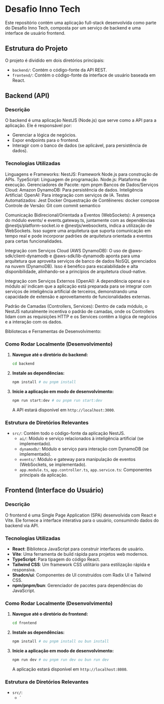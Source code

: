 # Desafio Inno Tech

Este repositório contém uma aplicação full-stack desenvolvida como parte do Desafio Inno Tech, composta por um serviço de backend e uma interface de usuário frontend.

## Estrutura do Projeto

O projeto é dividido em dois diretórios principais:

-   `backend/`: Contém o código-fonte da API REST.
-   `frontend/`: Contém o código-fonte da interface de usuário baseada em React.

## Backend (API)

### Descrição

O backend é uma aplicação NestJS (Node.js) que serve como a API para a aplicação. Ele é responsável por:

-   Gerenciar a lógica de negócios.
-   Expor endpoints para o frontend.
-   Interagir com o banco de dados (se aplicável, para persistência de dados).

### Tecnologias Utilizadas

Linguagens e Frameworks:
NestJS: Framework Node.js para construção de APIs.
TypeScript: Linguagem de programação.
Node.js: Plataforma de execução.
Gerenciadores de Pacote:
npm
pnpm
Bancos de Dados/Serviços Cloud:
Amazon DynamoDB: Para persistência de dados.
Inteligência Artificial:
OpenAI: Para integração com serviços de IA.
Testes Automatizados: Jest
Docker
Orquestração de Contêineres: docker compose
Controle de Versão: Git com commit semantico

Comunicação Bidirecional/Orientada a Eventos (WebSockets): A presença do módulo events/ e events.gateway.ts, juntamente com as dependências @nestjs/platform-socket.io e @nestjs/websockets, indica a utilização de WebSockets. Isso sugere uma arquitetura que suporta comunicação em tempo real e pode incorporar padrões de arquitetura orientada a eventos para certas funcionalidades.

Integração com Serviços Cloud (AWS DynamoDB): O uso de @aws-sdk/client-dynamodb e @aws-sdk/lib-dynamodb aponta para uma arquitetura que aproveita serviços de banco de dados NoSQL gerenciados na nuvem (DynamoDB). Isso é benéfico para escalabilidade e alta disponibilidade, alinhando-se a princípios de arquitetura cloud-native.

Integração com Serviços Externos (OpenAI): A dependência openai e o módulo ai/ indicam que a aplicação está preparada para se integrar com serviços de inteligência artificial de terceiros, demonstrando uma capacidade de extensão e aproveitamento de funcionalidades externas.

Padrão de Camadas (Controllers, Services): Dentro de cada módulo, o NestJS naturalmente incentiva o padrão de camadas, onde os Controllers lidam com as requisições HTTP e os Services contêm a lógica de negócios e a interação com os dados.

Bibliotecas e Ferramentas de Desenvolvimento:

### Como Rodar Localmente (Desenvolvimento)

1.  **Navegue até o diretório do backend:**
    ```bash
    cd backend
    ```
2.  **Instale as dependências:**
    ```bash
    npm install # ou pnpm install
    ```
3.  **Inicie a aplicação em modo de desenvolvimento:**
    ```bash
    npm run start:dev # ou pnpm run start:dev
    ```
    A API estará disponível em `http://localhost:3000`.

### Estrutura de Diretórios Relevantes

-   `src/`: Contém todo o código-fonte da aplicação NestJS.
    -   `ai/`: Módulo e serviço relacionados à inteligência artificial (se implementado).
    -   `dynamodb/`: Módulo e serviço para interação com DynamoDB (se implementado).
    -   `events/`: Módulo e gateway para manipulação de eventos (WebSockets, se implementado).
    -   `app.module.ts`, `app.controller.ts`, `app.service.ts`: Componentes principais da aplicação.

## Frontend (Interface do Usuário)

### Descrição

O frontend é uma Single Page Application (SPA) desenvolvida com React e Vite. Ele fornece a interface interativa para o usuário, consumindo dados do backend via API.

### Tecnologias Utilizadas

-   **React**: Biblioteca JavaScript para construir interfaces de usuário.
-   **Vite**: Uma ferramenta de build rápida para projetos web modernos.
-   **TypeScript**: Para tipagem do código React.
-   **Tailwind CSS**: Um framework CSS utilitário para estilização rápida e responsiva.
-   **Shadcn/ui**: Componentes de UI construídos com Radix UI e Tailwind CSS.
-   **npm/pnpm/bun**: Gerenciador de pacotes para dependências do JavaScript.

### Como Rodar Localmente (Desenvolvimento)

1.  **Navegue até o diretório do frontend:**
    ```bash
    cd frontend
    ```
2.  **Instale as dependências:**
    ```bash
    npm install # ou pnpm install ou bun install
    ```
3.  **Inicie a aplicação em modo de desenvolvimento:**
    ```bash
    npm run dev # ou pnpm run dev ou bun run dev
    ```
    A aplicação estará disponível em `http://localhost:8080`.

### Estrutura de Diretórios Relevantes

-   `src/`:
    -   `
